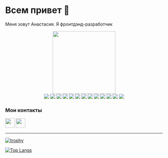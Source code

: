       
<h1>Всем привет 🤞</h1>     
<div id="header-block" align="center">
       <p align="left">Меня зовут Анастасия. Я фронтдэнд-разработчик</p>
  <img src="https://i.giphy.com/media/v1.Y2lkPTc5MGI3NjExNzdyaGN4djl3d2lxY3ZtbnN1eG9wb2MzenZ2endobWMxdnNkOTk4OCZlcD12MV9pbnRlcm5hbF9naWZfYnlfaWQmY3Q9Zw/JIX9t2j0ZTN9S/giphy.gif" width="200"/>
</div>

<div id="signs-block" align="center">
       <img src="https://img.shields.io/badge/html5-%23E34F26.svg?style=for-the-badge&logo=html5&logoColor=white"/>
       <img src="https://img.shields.io/badge/css3-%231572B6.svg?style=for-the-badge&logo=css3&logoColor=white"/>
       <img src="https://img.shields.io/badge/SASS-hotpink.svg?style=for-the-badge&logo=SASS&logoColor=white"/>
       <img src="https://img.shields.io/badge/javascript-%23323330.svg?style=for-the-badge&logo=javascript&logoColor=%23F7DF1E"/>
       <img src="https://img.shields.io/badge/typescript-%23007ACC.svg?style=for-the-badge&logo=typescript&logoColor=white"/>
       <img src="https://img.shields.io/badge/webpack-%238DD6F9.svg?style=for-the-badge&logo=webpack&logoColor=black"/>  
       <img src="https://img.shields.io/badge/git-%23F05033.svg?style=for-the-badge&logo=git&logoColor=white"/>
       <img src="https://img.shields.io/badge/react-%2320232a.svg?style=for-the-badge&logo=react&logoColor=%2361DAFB"/>
       <img src="https://img.shields.io/badge/redux-%23593d88.svg?style=for-the-badge&logo=redux&logoColor=white"/>
       <img src="https://img.shields.io/badge/-jest-%23C21325?style=for-the-badge&logo=jest&logoColor=white"/>
       <img src="https://img.shields.io/badge/-cypress-%23E5E5E5?style=for-the-badge&logo=cypress&logoColor=058a5e"/>
       <img src="https://img.shields.io/badge/figma-%23F24E1E.svg?style=for-the-badge&logo=figma&logoColor=white"/>
       <img src="https://img.shields.io/badge/-Storybook-FF4785?style=for-the-badge&logo=storybook&logoColor=white"/>
</div>

<div id="contacts-block">
  <h3>Мои контакты</h3>  
  <a target="_blank" href='https://t.me/AnsSnn'><img src="https://github.com/AnSannikova/AnSannikova/assets/104262582/7f4bedcf-d8ce-4838-8665-7d61b2ac7ffb" width="30"/></a>
  <a target="_blank" href='https://vk.com/id71281426'><img src="https://github.com/AnSannikova/AnSannikova/assets/104262582/96c1c946-d4d4-4e7a-bcbd-4079b95558e0" width="30"/></a>     
</div>

<hr>


[![trophy](https://github-profile-trophy.vercel.app/?username=AnSannikova&title=Commits,Repositories,Experience,PullRequest,Followers&theme=dracula)](https://github.com/AnSannikova/github-profile-trophy)


[![Top Langs](https://github-readme-stats.vercel.app/api/top-langs/?username=AnSannikova&layout=compact)](https://github.com/AnSannikova/github-readme-stats)
    

